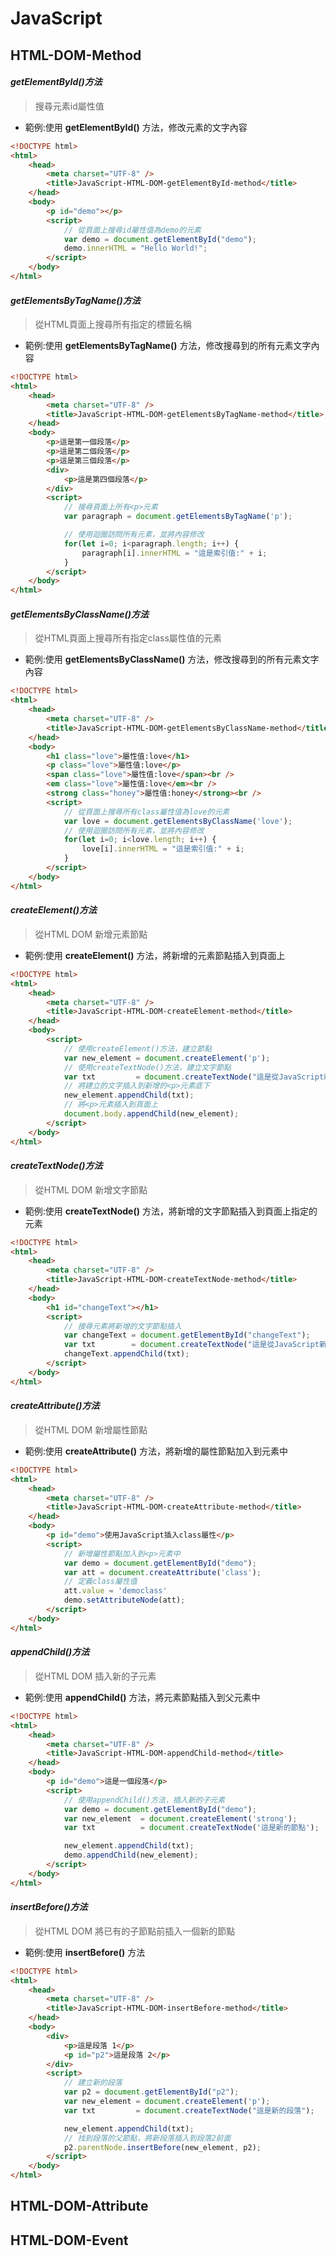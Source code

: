 JavaScript
===

HTML-DOM-Method
---

#### *getElementById()方法*

> 搜尋元素id屬性值<br />

* 範例:使用 **getElementById()** 方法，修改元素的文字內容

```HTML
<!DOCTYPE html>
<html>
    <head>
        <meta charset="UTF-8" />
        <title>JavaScript-HTML-DOM-getElementById-method</title>
    </head>
    <body>
        <p id="demo"></p>
        <script>
            // 從頁面上搜尋id屬性值為demo的元素
            var demo = document.getElementById("demo");
            demo.innerHTML = "Hello World!";
        </script>
    </body>
</html>
```

#### *getElementsByTagName()方法*

> 從HTML頁面上搜尋所有指定的標籤名稱

* 範例:使用 **getElementsByTagName()** 方法，修改搜尋到的所有元素文字內容

```html
<!DOCTYPE html>
<html>
    <head>
        <meta charset="UTF-8" />
        <title>JavaScript-HTML-DOM-getElementsByTagName-method</title>
    </head>
    <body>
        <p>這是第一個段落</p>
        <p>這是第二個段落</p>
        <p>這是第三個段落</p>
        <div>
            <p>這是第四個段落</p>
        </div>
        <script>
            // 搜尋頁面上所有<p>元素
            var paragraph = document.getElementsByTagName('p');

            // 使用迴圈訪問所有元素，並將內容修改
            for(let i=0; i<paragraph.length; i++) {
                paragraph[i].innerHTML = "這是索引值:" + i;
            }
        </script>
    </body>
</html>
```

#### *getElementsByClassName()方法*

> 從HTML頁面上搜尋所有指定class屬性值的元素

* 範例:使用 **getElementsByClassName()** 方法，修改搜尋到的所有元素文字內容

```html
<!DOCTYPE html>
<html>
    <head>
        <meta charset="UTF-8" />
        <title>JavaScript-HTML-DOM-getElementsByClassName-method</title>
    </head>
    <body>
        <h1 class="love">屬性值:love</h1>
        <p class="love">屬性值:love</p>
        <span class="love">屬性值:love</span><br />
        <em class="love">屬性值:love</em><br />
        <strong class="honey">屬性值:honey</strong><br />
        <script>
            // 從頁面上搜尋所有class屬性值為love的元素
            var love = document.getElementsByClassName('love');
            // 使用迴圈訪問所有元素，並將內容修改
            for(let i=0; i<love.length; i++) {
                love[i].innerHTML = "這是索引值:" + i;
            }
        </script>
    </body>
</html>
```

#### *createElement()方法*

> 從HTML DOM 新增元素節點

* 範例:使用 **createElement()** 方法，將新增的元素節點插入到頁面上

```html
<!DOCTYPE html>
<html>
    <head>
        <meta charset="UTF-8" />
        <title>JavaScript-HTML-DOM-createElement-method</title>
    </head>
    <body>
        <script>
            // 使用createElement()方法，建立節點
            var new_element = document.createElement('p');
            // 使用createTextNode()方法，建立文字節點
            var txt         = document.createTextNode("這是從JavaScript新增的元素節點");
            // 將建立的文字插入到新增的<p>元素底下
            new_element.appendChild(txt);
            // 將<p>元素插入到頁面上
            document.body.appendChild(new_element);
        </script>
    </body>
</html>
```

#### *createTextNode()方法*

> 從HTML DOM 新增文字節點

* 範例:使用 **createTextNode()** 方法，將新增的文字節點插入到頁面上指定的元素

```html
<!DOCTYPE html>
<html>
    <head>
        <meta charset="UTF-8" />
        <title>JavaScript-HTML-DOM-createTextNode-method</title>
    </head>
    <body>
        <h1 id="changeText"></h1>
        <script>
            // 搜尋元素將新增的文字節點插入
            var changeText = document.getElementById("changeText");
            var txt        = document.createTextNode("這是從JavaScript新增的文字節點");
            changeText.appendChild(txt);
        </script>
    </body>
</html>
```

#### *createAttribute()方法*

> 從HTML DOM 新增屬性節點

* 範例:使用 **createAttribute()** 方法，將新增的屬性節點加入到元素中

```html
<!DOCTYPE html>
<html>
    <head>
        <meta charset="UTF-8" />
        <title>JavaScript-HTML-DOM-createAttribute-method</title>
    </head>
    <body>
        <p id="demo">使用JavaScript插入class屬性</p>
        <script>
            // 新增屬性節點加入到<p>元素中
            var demo = document.getElementById("demo");
            var att = document.createAttribute('class');
            // 定義class屬性值
            att.value = 'democlass'
            demo.setAttributeNode(att);
        </script>
    </body>
</html>
```

#### *appendChild()方法*

> 從HTML DOM 插入新的子元素

* 範例:使用 **appendChild()** 方法，將元素節點插入到父元素中

```html
<!DOCTYPE html>
<html>
    <head>
        <meta charset="UTF-8" />
        <title>JavaScript-HTML-DOM-appendChild-method</title>
    </head>
    <body>
        <p id="demo">這是一個段落</p>
        <script>
            // 使用appendChild()方法，插入新的子元素
            var demo = document.getElementById("demo");
            var new_element  = document.createElement('strong');
            var txt          = document.createTextNode('這是新的節點');

            new_element.appendChild(txt);
            demo.appendChild(new_element);
        </script>
    </body>
</html>
```

#### *insertBefore()方法*

> 從HTML DOM 將已有的子節點前插入一個新的節點

* 範例:使用 **insertBefore()** 方法

```html
<!DOCTYPE html>
<html>
    <head>
        <meta charset="UTF-8" />
        <title>JavaScript-HTML-DOM-insertBefore-method</title>
    </head>
    <body>
        <div>
            <p>這是段落 1</p>
            <p id="p2">這是段落 2</p>
        </div>
        <script>
            // 建立新的段落
            var p2 = document.getElementById("p2");
            var new_element = document.createElement('p');
            var txt         = document.createTextNode("這是新的段落");

            new_element.appendChild(txt);
            // 找到段落的父節點，將新段落插入到段落2前面
            p2.parentNode.insertBefore(new_element, p2);
        </script>
    </body>
</html>
```

HTML-DOM-Attribute
---

HTML-DOM-Event
---

